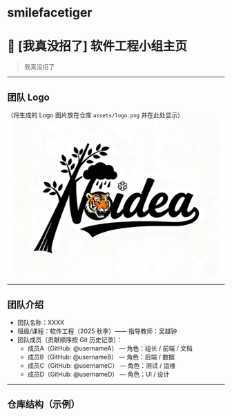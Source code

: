 # smilefacetiger
# 🚀 [我真没招了] 软件工程小组主页

> 我真没招了

---

## 团队 Logo
（将生成的 Logo 图片放在仓库 `assets/logo.png` 并在此处显示）
![团队 Logo](assets/logo.png)

---

## 团队介绍
- 团队名称：XXXX
- 班级/课程：软件工程（2025 秋季）—— 指导教师：吴越钟
- 团队成员（贡献顺序按 Git 历史记录）：
  - 成员A（GitHub: @usernameA） — 角色：组长 / 前端 / 文档
  - 成员B（GitHub: @usernameB） — 角色：后端 / 数据
  - 成员C（GitHub: @usernameC） — 角色：测试 / 运维
  - 成员D（GitHub: @usernameD） — 角色：UI / 设计

---

## 仓库结构（示例）

